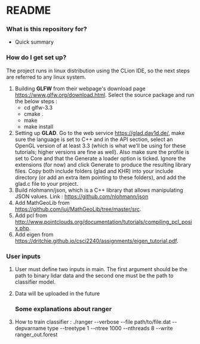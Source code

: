# README #

### What is this repository for? ###

* Quick summary

### How do I get set up? ###

The project runs in linux distribution using the CLion IDE, so the next steps are referred to any linux system.

1. Building **GLFW** from their webpage's download page https://www.glfw.org/download.html. Select the source package and
   run the below steps :
    - cd glfw-3.3
    - cmake .
    - make
    - make install
2. Setting up **GLAD**. Go to the web service https://glad.dav1d.de/, make sure the language is set to C++ and in the API
   section, select an OpenGL version of at least 3.3 (which is what we'll be using for these tutorials; higher versions
   are fine as well). Also make sure the profile is set to Core and that the Generate a loader option is ticked.
   Ignore the extensions (for now) and click Generate to produce the resulting library files. Copy both include folders
   (glad and KHR) into your include directory (or add an extra item pointing to these folders), and add the glad.c file
   to your project.
3. Build nlohmann/json, which is a C++ library that allows manipulating JSON values.
    Link : https://github.com/nlohmann/json
4. Add MathGeoLib from https://github.com/juj/MathGeoLib/tree/master/src.
5. Add pcl from http://www.pointclouds.org/documentation/tutorials/compiling_pcl_posix.php.
6. Add eigen from https://dritchie.github.io/csci2240/assignments/eigen_tutorial.pdf.

### User inputs

1. User must define two inputs in main. The first argument should be the path to binary lidar data and the second one
must be the path to classifier model.
2. Data will be uploaded in the future

   ### Some explanations about ranger
1. How to train classifier :
   ./ranger --verbose --file path/to/file.dat --depvarname type --treetype 1 --ntree 1000 --nthreads 8 --write ranger_out.forest